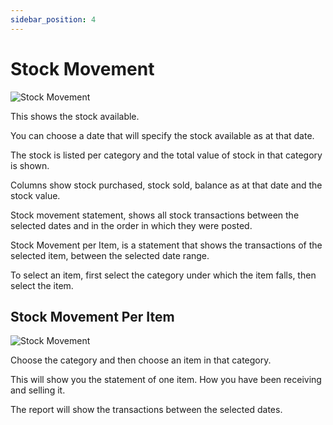 ```yaml
---
sidebar_position: 4
---
```


# Stock Movement

![Stock Movement](/img/screenshots/stock_movement.png)

This shows the stock available.

You can choose a date that will specify the stock available as at that date.

The stock is listed per category and the total value of stock in that category is shown. 

Columns show stock purchased, stock sold, balance as at that date and the stock value.

Stock movement statement, shows all stock transactions between the selected dates and in the order in which they were posted.

Stock Movement per Item, is a statement that shows the transactions of the selected item, between the selected date range.

To select an item, first select the category under which the item falls, then select the item.

## Stock Movement Per Item

![Stock Movement](/img/screenshots/stock_movement_per_item.png)

Choose the category and then choose an item in that category.

This will show you the statement of one item. How you have been receiving and selling it.

The report will show the transactions between the selected dates.
